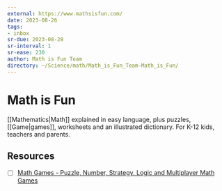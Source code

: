 ```yaml
---
external: https://www.mathsisfun.com/
date: 2023-08-26
tags:
- inbox
sr-due: 2023-08-28
sr-interval: 1
sr-ease: 230
author: Math is Fun Team
directory: ~/Science/math/Math_is_Fun_Team-Math_is_Fun/
---
```


# Math is Fun

[[Mathematics|Math]] explained in easy language, plus puzzles, [[Game|games]],
worksheets and an illustrated dictionary. For K-12 kids, teachers and parents.

## Resources

- [ ] [Math Games - Puzzle, Number, Strategy, Logic and Multiplayer Math Games](https://www.mathsisfun.com/games/index.html)

